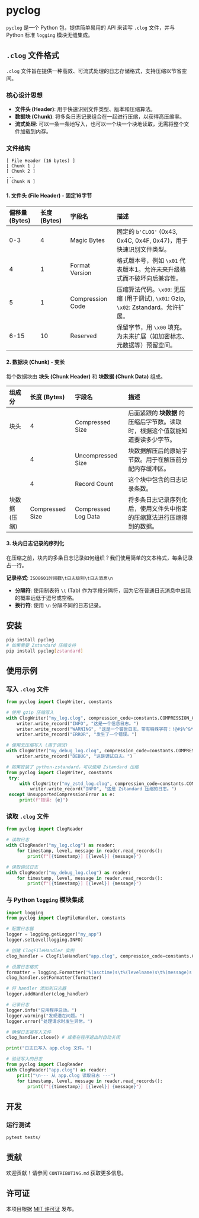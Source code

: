 # pyclog

`pyclog` 是一个 Python 包，提供简单易用的 API 来读写 `.clog` 文件，并与 Python 标准 `logging` 模块无缝集成。

## `.clog` 文件格式

`.clog` 文件旨在提供一种高效、可流式处理的日志存储格式，支持压缩以节省空间。

### 核心设计思想

* **文件头 (Header)**: 用于快速识别文件类型、版本和压缩算法。
* **数据块 (Chunk)**: 将多条日志记录组合在一起进行压缩，以获得高压缩率。
* **流式处理**: 可以一条一条地写入，也可以一个块一个块地读取，无需将整个文件加载到内存。

### 文件结构

```code
[ File Header (16 bytes) ]
[ Chunk 1 ]
[ Chunk 2 ]
...
[ Chunk N ]
```

#### 1. 文件头 (File Header) - 固定16字节

| 偏移量 (Bytes) | 长度 (Bytes) | 字段名          | 描述                                                                                             |
| :------------- | :----------- | :-------------- | :----------------------------------------------------------------------------------------------- |
| 0-3            | 4            | Magic Bytes     | 固定的 `b'CLOG'` (0x43, 0x4C, 0x4F, 0x47)，用于快速识别文件类型。                               |
| 4              | 1            | Format Version  | 格式版本号，例如 `\x01` 代表版本1。允许未来升级格式而不破坏向后兼容性。                         |
| 5              | 1            | Compression Code | 压缩算法代码。`\x00`: 无压缩 (用于调试), `\x01`: Gzip, `\x02`: Zstandard。允许扩展。 |
| 6-15           | 10           | Reserved        | 保留字节，用 `\x00` 填充。为未来扩展（如加密标志、元数据等）预留空间。                           |

#### 2. 数据块 (Chunk) - 变长

每个数据块由 **块头 (Chunk Header)** 和 **块数据 (Chunk Data)** 组成。

| 组成分     | 长度 (Bytes)    | 字段名            | 描述                                                               |
| :----------- | :-------------- | :---------------- | :----------------------------------------------------------------- |
| 块头         | 4               | Compressed Size   | 后面紧跟的 **块数据** 的压缩后字节数。读取时，根据这个值就能知道要读多少字节。 |
|              | 4               | Uncompressed Size | 块数据解压后的原始字节数。用于在解压前分配内存缓冲区。             |
|              | 4               | Record Count      | 这个块中包含的日志记录条数。                                       |
| 块数据 (压缩) | Compressed Size | Compressed Log Data | 将多条日志记录序列化后，使用文件头中指定的压缩算法进行压缩得到的数据。 |

#### 3. 块内日志记录的序列化

在压缩之前，块内的多条日志记录如何组织？我们使用简单的文本格式，每条记录占一行。

**记录格式**: `ISO8601时间戳\t日志级别\t日志消息\n`

* **分隔符**: 使用制表符 `\t` (Tab) 作为字段分隔符，因为它在普通日志消息中出现的概率远低于逗号或空格。
* **换行符**: 使用 `\n` 分隔不同的日志记录。

## 安装

```bash
pip install pyclog
# 如果需要 Zstandard 压缩支持
pip install pyclog[zstandard]
```

## 使用示例

### 写入 `.clog` 文件

```python
from pyclog import ClogWriter, constants

# 使用 gzip 压缩写入
with ClogWriter("my_log.clog", compression_code=constants.COMPRESSION_GZIP) as writer:
    writer.write_record("INFO", "这是一个信息日志。")
    writer.write_record("WARNING", "这是一个警告日志，带有特殊字符：!@#$%^&*()")
    writer.write_record("ERROR", "发生了一个错误。")

# 使用无压缩写入 (用于调试)
with ClogWriter("my_debug_log.clog", compression_code=constants.COMPRESSION_NONE) as writer:
    writer.write_record("DEBUG", "这是调试日志。")

# 如果安装了 python-zstandard，可以使用 Zstandard 压缩
from pyclog import ClogWriter, constants
 try:
     with ClogWriter("my_zstd_log.clog", compression_code=constants.COMPRESSION_ZSTANDARD) as writer:
         writer.write_record("INFO", "这是 Zstandard 压缩的日志。")
 except UnsupportedCompressionError as e:
     print(f"错误: {e}")
```

### 读取 `.clog` 文件

```python
from pyclog import ClogReader

# 读取日志
with ClogReader("my_log.clog") as reader:
    for timestamp, level, message in reader.read_records():
        print(f"[{timestamp}] [{level}] {message}")

# 读取调试日志
with ClogReader("my_debug_log.clog") as reader:
    for timestamp, level, message in reader.read_records():
        print(f"[{timestamp}] [{level}] {message}")
```

### 与 Python `logging` 模块集成

```python
import logging
from pyclog import ClogFileHandler, constants

# 配置日志器
logger = logging.getLogger("my_app")
logger.setLevel(logging.INFO)

# 创建 ClogFileHandler 实例
clog_handler = ClogFileHandler("app.clog", compression_code=constants.COMPRESSION_GZIP)

# 设置日志格式
formatter = logging.Formatter('%(asctime)s\t%(levelname)s\t%(message)s')
clog_handler.setFormatter(formatter)

# 将 handler 添加到日志器
logger.addHandler(clog_handler)

# 记录日志
logger.info("应用程序启动。")
logger.warning("发现潜在问题。")
logger.error("处理请求时发生异常。")

# 确保日志被写入文件
clog_handler.close() # 或者在程序退出时自动关闭

print("日志已写入 app.clog 文件。")

# 验证写入的日志
from pyclog import ClogReader
with ClogReader("app.clog") as reader:
    print("\n--- 从 app.clog 读取日志 ---")
    for timestamp, level, message in reader.read_records():
        print(f"[{timestamp}] [{level}] {message}")
```

## 开发

### 运行测试

```bash
pytest tests/
```

## 贡献

欢迎贡献！请参阅 `CONTRIBUTING.md` 获取更多信息。

## 许可证

本项目根据 [MIT 许可证](LICENSE) 发布。
